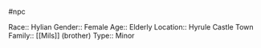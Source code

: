 #npc 

Race:: Hylian
Gender:: Female
Age:: Elderly
Location:: Hyrule Castle Town
Family:: [[Mils]] (brother)
Type:: Minor
